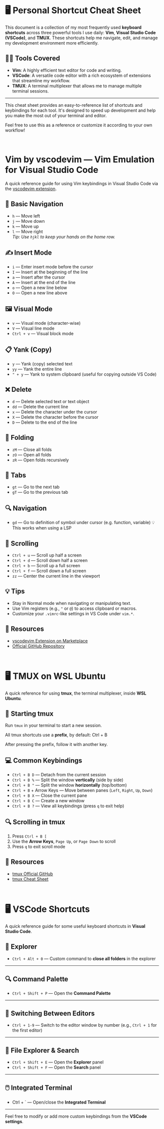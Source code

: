 # 🖥️ Personal Shortcut Cheat Sheet

This document is a collection of my most frequently used **keyboard shortcuts** across three powerful tools I use daily: **Vim**, **Visual Studio Code (VSCode)**, and **TMUX**. These shortcuts help me navigate, edit, and manage my development environment more efficiently.

## 🧑‍💻 Tools Covered

- **Vim**: A highly efficient text editor for code and writing.
- **VSCode**: A versatile code editor with a rich ecosystem of extensions that streamline my workflow.
- **TMUX**: A terminal multiplexer that allows me to manage multiple terminal sessions.

---

This cheat sheet provides an easy-to-reference list of shortcuts and keybindings for each tool. It's designed to speed up development and help you make the most out of your terminal and editor.

Feel free to use this as a reference or customize it according to your own workflow!

<br>

# Vim by vscodevim — Vim Emulation for Visual Studio Code

A quick reference guide for using Vim keybindings in Visual Studio Code via the [vscodevim extension](https://marketplace.visualstudio.com/items?itemName=vscodevim.vim).

## 🔄 Basic Navigation

- `h` — Move left
- `j` — Move down
- `k` — Move up
- `l` — Move right  
  _Tip: Use `hjkl` to keep your hands on the home row._

## ✍️ Insert Mode

- `i` — Enter insert mode before the cursor
- `I` — Insert at the beginning of the line
- `a` — Insert after the cursor
- `A` — Insert at the end of the line
- `o` — Open a new line below
- `O` — Open a new line above

## 🖼️ Visual Mode

- `v` — Visual mode (character-wise)
- `V` — Visual line mode
- `Ctrl + v` — Visual block mode

## 📋 Yank (Copy)

- `y` — Yank (copy) selected text
- `yy` — Yank the entire line
- `" + y` — Yank to system clipboard (useful for copying outside VS Code)

## ❌ Delete

- `d` — Delete selected text or text object
- `dd` — Delete the current line
- `x` — Delete the character under the cursor
- `X` — Delete the character before the cursor
- `D` — Delete to the end of the line

## 📂 Folding

- `zM` — Close all folds
- `zO` — Open all folds
- `zR` — Open folds recursively

## 📑 Tabs

- `gt` — Go to the next tab
- `gT` — Go to the previous tab

## 🔍 Navigation

- `gd` — Go to definition of symbol under cursor (e.g. function, variable)
  💡 This works when using a LSP

## 📜 Scrolling

- `Ctrl + u` — Scroll up half a screen
- `Ctrl + d` — Scroll down half a screen
- `Ctrl + b` — Scroll up a full screen
- `Ctrl + f` — Scroll down a full screen
- `zz` — Center the current line in the viewport

## 💡 Tips

- Stay in Normal mode when navigating or manipulating text.
- Use Vim registers (e.g., `"` or `@`) to access clipboard or macros.
- Customize your `.vimrc`-like settings in VS Code under `vim.*`.

## 🔗 Resources

- [vscodevim Extension on Marketplace](https://marketplace.visualstudio.com/items?itemName=vscodevim.vim)
- [Official GitHub Repository](https://github.com/VSCodeVim/Vim)

<br>

# 🖥️ TMUX on WSL Ubuntu

A quick reference for using **tmux**, the terminal multiplexer, inside **WSL Ubuntu**.

## 🔧 Starting tmux

Run `tmux` in your terminal to start a new session.

All tmux shortcuts use a **prefix**, by default: Ctrl + B

After pressing the prefix, follow it with another key.

## 💻 Common Keybindings

- `Ctrl + B D` — Detach from the current session
- `Ctrl + B %` — Split the window **vertically** (side by side)
- `Ctrl + B "` — Split the window **horizontally** (top/bottom)
- `Ctrl + B` + Arrow Keys — Move between panes (`Left`, `Right`, `Up`, `Down`)
- `Ctrl + B X` — Close the current pane
- `Ctrl + B C` — Create a new window
- `Ctrl + B ?` — View all keybindings (press `q` to exit help)

## 🔍 Scrolling in tmux

1. Press `Ctrl + B [`
2. Use the **Arrow Keys**, `Page Up`, or `Page Down` to scroll
3. Press `q` to exit scroll mode

## 🔗 Resources

- [tmux Official GitHub](https://github.com/tmux/tmux)
- [tmux Cheat Sheet](https://tmuxcheatsheet.com)

<br>

# 🖥️ VSCode Shortcuts

A quick reference guide for some useful keyboard shortcuts in **Visual Studio Code**.

## 📂 Explorer

- `Ctrl + Alt + 0` — Custom command to **close all folders** in the explorer

---

## 🔍 Command Palette

- `Ctrl + Shift + P` — Open the **Command Palette**

---

## 🔢 Switching Between Editors

- `Ctrl + 1-9` — Switch to the editor window by number (e.g., `Ctrl + 1` for the first editor)

---

## 📁 File Explorer & Search

- `Ctrl + Shift + E` — Open the **Explorer** panel
- `Ctrl + Shift + F` — Open the **Search** panel

---

## 🖱️ Integrated Terminal

- Ctrl + ` — Open/close the **Integrated Terminal**

---

Feel free to modify or add more custom keybindings from the **VSCode settings**.
